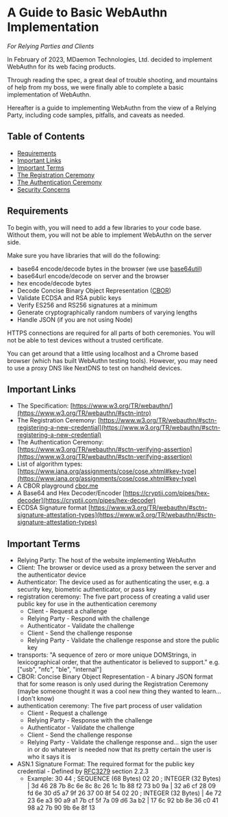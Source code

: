 # A Guide to Basic WebAuthn Implementation
*For Relying Parties and Clients*

In February of 2023, MDaemon Technologies, Ltd. decided to implement WebAuthn for its web facing products.

Through reading the spec, a great deal of trouble shooting, and mountains of help from my boss, we were finally able to complete a basic implementation of WebAuthn.

Hereafter is a guide to implementing WebAuthn from the view of a Relying Party, including code samples, pitfalls, and caveats as needed.

## Table of Contents
- [Requirements](#requirements)
- [Important Links](#importantLinks)
- [Important Terms](#importantTerms)
- [The Registration Ceremony](registration.md#registrationCeremony)
- [The Authentication Ceremony](authentication.md#authenticationCeremony)
- [Security Concerns](security.md#securityConcerns)


## <a id="requirements"></a> Requirements
To begin with, you will need to add a few libraries to your code base. Without them, you will not be able to implement WebAuthn on the server side.

Make sure you have libraries that will do the following:
- base64 encode/decode bytes in the browser (we use [base64util](https://www.npmjs.com/package/base64util))
- base64url encode/decode on server and the browser
- hex encode/decode bytes
- Decode Concise Binary Object Representation ([CBOR](https://cbor.io/))
- Validate ECDSA and RSA public keys
- Verify ES256 and RS256 signatures at a minimum
- Generate cryptographically random numbers of varying lengths
- Handle JSON (if you are not using Node)

HTTPS connections are required for all parts of both ceremonies. You will not be able to test devices without a trusted certificate.

You can get around that a little using localhost and a Chrome based browser (which has built WebAuthn testing tools). However, you may need to use a proxy DNS like NextDNS to test on handheld devices.

## <a id="importantLinks"></a> Important Links
- The Specification: [https://www.w3.org/TR/webauthn/](https://www.w3.org/TR/webauthn/#sctn-intro)
- The Registration Ceremony: [https://www.w3.org/TR/webauthn/#sctn-registering-a-new-credential](https://www.w3.org/TR/webauthn/#sctn-registering-a-new-credential)
- The Authentication Ceremony: [https://www.w3.org/TR/webauthn/#sctn-verifying-assertion](https://www.w3.org/TR/webauthn/#sctn-verifying-assertion)
- List of algorithm types: [https://www.iana.org/assignments/cose/cose.xhtml#key-type](https://www.iana.org/assignments/cose/cose.xhtml#key-type)
- A CBOR playground [cbor.me](https://cbor.me/)
- A Base64 and Hex Decoder/Encoder [https://cryptii.com/pipes/hex-decoder](https://cryptii.com/pipes/hex-decoder)
- ECDSA Signature format [https://www.w3.org/TR/webauthn/#sctn-signature-attestation-types](https://www.w3.org/TR/webauthn/#sctn-signature-attestation-types)


## <a id="importantTerms"></a> Important Terms
- Relying Party: The host of the website implementing WebAuthn
- Client: The browser or device used as a proxy between the server and the authenticator device
- Authenticator: The device used as for authenticating the user, e.g. a security key, biometric authenticator, or pass key
- registration ceremony: The five part process of creating a valid user public key for use in the authentication ceremony
  - Client - Request a challenge
  - Relying Party - Respond with the challenge
  - Authenticator - Validate the challenge
  - Client - Send the challenge response
  - Relying Party - Validate the challenge response and store the public key
- transports: "A sequence of zero or more unique DOMStrings, in lexicographical order, that the authenticator is believed to support." e.g. ["usb", "nfc", "ble", "internal"]
- CBOR: Concise Binary Object Representation - A binary JSON format that for some reason is only used during the Registration Ceremony (maybe someone thought it was a cool new thing they wanted to learn... I don't know)
- authentication ceremony: The five part process of user validation
  - Client - Request a challenge
  - Relying Party - Response with the challenge
  - Authenticator - Validate the challenge
  - Client - Send the challenge response
  - Relying Party - Validate the challenge response and... sign the user in or do whatever is needed now that its pretty certain the user is who it says it is
- ASN.1 Signature Format: The required format for the public key credential -  Defined by [RFC3279](https://datatracker.ietf.org/doc/html/rfc3279) section 2.2.3
  - Example:
        30 44                                ; SEQUENCE (68 Bytes)
            02 20                            ; INTEGER (32 Bytes)
            |  3d 46 28 7b 8c 6e 8c 8c  26 1c 1b 88 f2 73 b0 9a
            |  32 a6 cf 28 09 fd 6e 30  d5 a7 9f 26 37 00 8f 54
            02 20                            ; INTEGER (32 Bytes)
            |  4e 72 23 6e a3 90 a9 a1  7b cf 5f 7a 09 d6 3a b2
            |  17 6c 92 bb 8e 36 c0 41  98 a2 7b 90 9b 6e 8f 13



